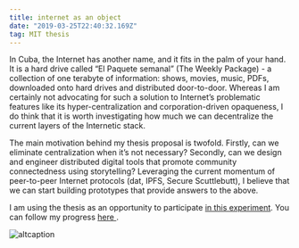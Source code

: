 ```yaml
---
title: internet as an object
date: "2019-03-25T22:40:32.169Z"
tag: MIT thesis
---
```


In Cuba, the Internet has another name, and it fits in the palm of your hand. It is a hard drive called “El Paquete semanal” (The Weekly Package) - a collection of one terabyte of information: shows, movies, music, PDFs, downloaded onto hard drives and distributed door-to-door. Whereas I am certainly not advocating for such a solution to Internet’s problematic features like its hyper-centralization and corporation-driven opaqueness, I do think that it is worth investigating how much we can decentralize the current layers of the Internetic stack.

The main motivation behind my thesis proposal is twofold. Firstly, can we eliminate centralization when it’s not necessary? Secondly, can we design and engineer distributed digital tools that promote community connectedness using storytelling? Leveraging the current momentum of peer-to-peer Internet protocols (dat, IPFS, Secure Scuttlebutt), I believe that we can start building prototypes that provide answers to the above.

I am using the thesis as an opportunity to participate <a href="https://www.are.na/alex-singh/pwr01-projects" target="_blank">in this experiment</a>. You can follow my progress <a href="https://there.am/pwr01-internet-as-an-object/" target="_blank"> here </a>.

![altcaption](grid.gif)
